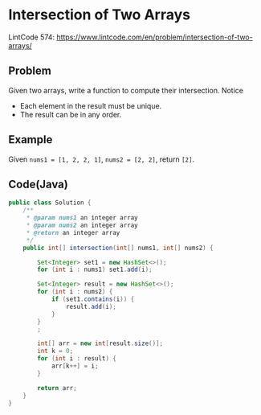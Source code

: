 # Intersection of Two Arrays

LintCode 574: https://www.lintcode.com/en/problem/intersection-of-two-arrays/

## Problem

Given two arrays, write a function to compute their intersection.
Notice

- Each element in the result must be unique.
- The result can be in any order.

## Example

Given `nums1 = [1, 2, 2, 1]`, `nums2 = [2, 2]`, return `[2]`.

## Code(Java)

```java
public class Solution {
    /**
     * @param nums1 an integer array
     * @param nums2 an integer array
     * @return an integer array
     */
    public int[] intersection(int[] nums1, int[] nums2) {

        Set<Integer> set1 = new HashSet<>();
        for (int i : nums1) set1.add(i);

        Set<Integer> result = new HashSet<>();
        for (int i : nums2) {
            if (set1.contains(i)) {
                result.add(i);
            }
        }
        ;

        int[] arr = new int[result.size()];
        int k = 0;
        for (int i : result) {
            arr[k++] = i;
        }

        return arr;
    }
}
```
